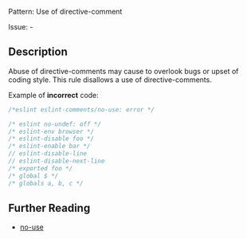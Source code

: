 Pattern: Use of directive-comment

Issue: -

## Description

Abuse of directive-comments may cause to overlook bugs or upset of coding style. This rule disallows a use of directive-comments.	

Example of **incorrect** code:

```js
/*eslint eslint-comments/no-use: error */

/* eslint no-undef: off */
/* eslint-env browser */
/* eslint-disable foo */
/* eslint-enable bar */
// eslint-disable-line
// eslint-disable-next-line
/* exported foo */
/* global $ */
/* globals a, b, c */

```

## Further Reading

* [no-use](https://mysticatea.github.io/eslint-plugin-eslint-comments/rules/no-use.html)
